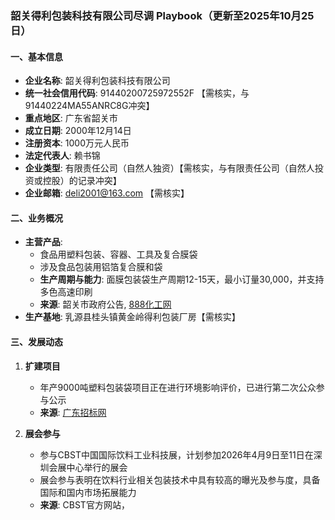 ### 韶关得利包装科技有限公司尽调 Playbook（更新至2025年10月25日）

#### 一、基本信息
- **企业名称**: 韶关得利包装科技有限公司
- **统一社会信用代码**: 91440200725972552F 【需核实，与91440224MA55ANRC8G冲突】
- **重点地区**: 广东省韶关市
- **成立日期**: 2000年12月14日
- **注册资本**: 1000万元人民币
- **法定代表人**: 赖书锦
- **企业类型**: 有限责任公司（自然人独资）【需核实，与有限责任公司（自然人投资或控股）的记录冲突】
- **企业邮箱**: deli2001@163.com 【需核实】

#### 二、业务概况
- **主营产品**: 
  - 食品用塑料包装、容器、工具及复合膜袋
  - 涉及食品包装用铝箔复合膜和袋
  - **生产周期与能力**: 面膜包装袋生产周期12-15天，最小订量30,000，并支持多色高速印刷
  - **来源**: 韶关市政府公告, [888化工网](https://www.888chem.com/otherdetail/40aacc386c6bd3872d54dff07217247f.html)
- **生产基地**: 乳源县桂头镇黄金岭得利包装厂房【需核实】

#### 三、发展动态
1. **扩建项目**
   - 年产9000吨塑料包装袋项目正在进行环境影响评价，已进行第二次公众参与公示
   - **来源**: [广东招标网](https://guangdong.zhaobiao.cn/proposed_v_ec19517a2766c99207cadfb7135248b0_o.html)

2. **展会参与**
   - 参与CBST中国国际饮料工业科技展，计划参加2026年4月9日至11日在深圳会展中心举行的展会
   - 展会参与表明在饮料行业相关包装技术中具有较高的曝光及参与度，具备国际和国内市场拓展能力
   - **来源**: CBST官方网站，